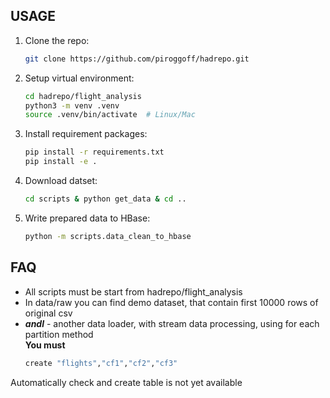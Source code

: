 ## USAGE
1. Clone the repo:
    ````bash
    git clone https://github.com/piroggoff/hadrepo.git
2. Setup virtual environment:
    ````bash
    cd hadrepo/flight_analysis
    python3 -m venv .venv
    source .venv/bin/activate  # Linux/Mac
   
3. Install requirement packages:
    ````bash
    pip install -r requirements.txt
    pip install -e .

4. Download datset:
    ```bash
   cd scripts & python get_data & cd ..
   
5. Write prepared data to HBase:
   ````bash
   python -m scripts.data_clean_to_hbase

## FAQ
* All scripts must be start from hadrepo/flight_analysis
* In data/raw you can find demo dataset, that contain first 10000 rows of original csv
* **_andl_** - another data loader, with stream data processing, using for each partition method\
**You must**
   ````bash
   create "flights","cf1","cf2","cf3"
Automatically check and create table is not yet available